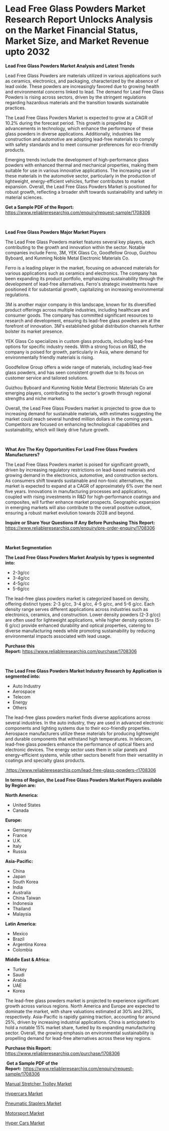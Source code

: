 <p><h1>Lead Free Glass Powders Market Research Report Unlocks Analysis on the Market Financial Status, Market Size, and Market Revenue upto 2032</h1></p><p><strong>Lead Free Glass Powders Market Analysis and Latest Trends</strong></p>
<p><p>Lead Free Glass Powders are materials utilized in various applications such as ceramics, electronics, and packaging, characterized by the absence of lead oxide. These powders are increasingly favored due to growing health and environmental concerns linked to lead. The demand for Lead Free Glass Powders is rising across sectors, driven by the stringent regulations regarding hazardous materials and the transition towards sustainable practices.</p><p>The Lead Free Glass Powders Market is expected to grow at a CAGR of 10.2% during the forecast period. This growth is propelled by advancements in technology, which enhance the performance of these glass powders in diverse applications. Additionally, industries like construction and automotive are adopting lead-free materials to comply with safety standards and to meet consumer preferences for eco-friendly products.</p><p>Emerging trends include the development of high-performance glass powders with enhanced thermal and mechanical properties, making them suitable for use in various innovative applications. The increasing use of these materials in the automotive sector, particularly in the production of lightweight, energy-efficient vehicles, further contributes to market expansion. Overall, the Lead Free Glass Powders Market is positioned for robust growth, reflecting a broader shift towards sustainability and safety in material sciences.</p></p>
<p><strong>Get a Sample PDF of the Report:&nbsp;</strong> <a href="https://www.reliableresearchiq.com/enquiry/request-sample/1708306?utm_campaign=99&utm_medium=2&utm_source=Github&utm_content=ia&utm_term=25032025&utm_id=lead-free-glass-powders">https://www.reliableresearchiq.com/enquiry/request-sample/1708306</a></p>
<p>&nbsp;</p>
<p><strong>Lead Free Glass Powders Major Market Players</strong></p>
<p><p>The Lead Free Glass Powders market features several key players, each contributing to the growth and innovation within the sector. Notable companies include Ferro, 3M, YEK Glass Co, Goodfellow Group, Guizhou Byboard, and Kunming Noble Metal Electronic Materials Co.</p><p>Ferro is a leading player in the market, focusing on advanced materials for various applications such as ceramics and electronics. The company has been expanding its product portfolio, emphasizing sustainability through the development of lead-free alternatives. Ferro's strategic investments have positioned it for substantial growth, capitalizing on increasing environmental regulations.</p><p>3M is another major company in this landscape, known for its diversified product offerings across multiple industries, including healthcare and consumer goods. The company has committed significant resources to research and development, ensuring its lead-free glass powders are at the forefront of innovation. 3M's established global distribution channels further bolster its market presence.</p><p>YEK Glass Co specializes in custom glass products, including lead-free options for specific industry needs. With a strong focus on R&D, the company is poised for growth, particularly in Asia, where demand for environmentally friendly materials is rising.</p><p>Goodfellow Group offers a wide range of materials, including lead-free glass powders, and has seen consistent growth due to its focus on customer service and tailored solutions.</p><p>Guizhou Byboard and Kunming Noble Metal Electronic Materials Co are emerging players, contributing to the sector's growth through regional strengths and niche markets.</p><p>Overall, the Lead Free Glass Powders market is projected to grow due to increasing demand for sustainable materials, with estimates suggesting the market could reach several hundred million dollars in the coming years. Competitors are focused on enhancing technological capabilities and sustainability, which will likely drive future growth.</p></p>
<p>&nbsp;</p>
<p><strong>What Are The Key Opportunities For Lead Free Glass Powders Manufacturers?</strong></p>
<p><p>The Lead Free Glass Powders market is poised for significant growth, driven by increasing regulatory restrictions on lead-based materials and growing demand in the electronics, automotive, and construction sectors. As consumers shift towards sustainable and non-toxic alternatives, the market is expected to expand at a CAGR of approximately 6% over the next five years. Innovations in manufacturing processes and applications, coupled with rising investments in R&D for high-performance coatings and composites, will further enhance market prospects. Geographic expansion in emerging markets will also contribute to the overall positive outlook, ensuring a robust market evolution towards 2028 and beyond.</p></p>
<p><strong>Inquire or Share Your Questions If Any Before Purchasing This Report:</strong> <a href="https://www.reliableresearchiq.com/enquiry/pre-order-enquiry/1708306?utm_campaign=99&utm_medium=2&utm_source=Github&utm_content=ia&utm_term=25032025&utm_id=lead-free-glass-powders">https://www.reliableresearchiq.com/enquiry/pre-order-enquiry/1708306</a></p>
<p>&nbsp;</p>
<p><strong>Market Segmentation</strong></p>
<p><strong>The Lead Free Glass Powders Market Analysis by types is segmented into:</strong></p>
<p><ul><li>2-3g/cc</li><li>3-4g/cc</li><li>4-5g/cc</li><li>5-6g/cc</li></ul></p>
<p><p>The lead-free glass powders market is categorized based on density, offering distinct types: 2-3 g/cc, 3-4 g/cc, 4-5 g/cc, and 5-6 g/cc. Each density range serves different applications across industries such as electronics, ceramics, and construction. Lower density powders (2-3 g/cc) are often used for lightweight applications, while higher density options (5-6 g/cc) provide enhanced durability and optical properties, catering to diverse manufacturing needs while promoting sustainability by reducing environmental impacts associated with lead usage.</p></p>
<p><strong>Purchase this Report:&nbsp;</strong><a href="https://www.reliableresearchiq.com/purchase/1708306?utm_campaign=99&utm_medium=2&utm_source=Github&utm_content=ia&utm_term=25032025&utm_id=lead-free-glass-powders">https://www.reliableresearchiq.com/purchase/1708306</a></p>
<p>&nbsp;</p>
<p><strong>The Lead Free Glass Powders Market Industry Research by Application is segmented into:</strong></p>
<p><ul><li>Auto Industry</li><li>Aerospace</li><li>Telecom</li><li>Energy</li><li>Others</li></ul></p>
<p><p>The lead-free glass powders market finds diverse applications across several industries. In the auto industry, they are used in advanced electronic components and lighting systems due to their eco-friendly properties. Aerospace manufacturers utilize these materials for producing lightweight and durable components that withstand high temperatures. In telecom, lead-free glass powders enhance the performance of optical fibers and electronic devices. The energy sector uses them in solar panels and energy-efficient systems, while other sectors benefit from their versatility in coatings and specialty glass products.</p></p>
<p><a href="https://www.reliableresearchiq.com/lead-free-glass-powders-r1708306?utm_campaign=99&utm_medium=2&utm_source=Github&utm_content=ia&utm_term=25032025&utm_id=lead-free-glass-powders">&nbsp;https://www.reliableresearchiq.com/lead-free-glass-powders-r1708306</a></p>
<p><strong>In terms of Region, the Lead Free Glass Powders Market Players available by Region are:</strong></p>
<p>
    <p> <strong> North America: </strong>
        <ul>
            <li>United States</li>
            <li>Canada</li>
        </ul>
        </p> 
    <p> <strong> Europe: </strong>
        <ul>
            <li>Germany</li>
            <li>France</li>
            <li>U.K.</li>
            <li>Italy</li>
            <li>Russia</li>
        </ul>
        </p> 
    <p> <strong> Asia-Pacific: </strong>
        <ul>
            <li>China</li>
            <li>Japan</li>
            <li>South Korea</li>
            <li>India</li>
            <li>Australia</li>
            <li>China Taiwan</li>
            <li>Indonesia</li>
            <li>Thailand</li>
            <li>Malaysia</li>
        </ul>
        </p> 
    <p> <strong> Latin America: </strong>
        <ul>
            <li>Mexico</li>
            <li>Brazil</li>
            <li>Argentina Korea</li>
            <li>Colombia</li>
        </ul>
        </p> 
    <p> <strong> Middle East & Africa: </strong>
        <ul>
            <li>Turkey</li>
            <li>Saudi</li>
            <li>Arabia</li>
            <li>UAE</li>
            <li>Korea</li>
        </ul>
    </p>
    </p>
<p><p>The lead-free glass powders market is projected to experience significant growth across various regions. North America and Europe are expected to dominate the market, with share valuations estimated at 30% and 28%, respectively. Asia-Pacific is rapidly gaining traction, accounting for around 25%, driven by increasing industrial applications. China is anticipated to hold a notable 15% market share, fueled by its expanding manufacturing sector. Overall, the growing emphasis on environmental sustainability is propelling demand for lead-free alternatives across these key regions.</p></p>
<p><strong>Purchase this Report: </strong><a href="https://www.reliableresearchiq.com/purchase/1708306?utm_campaign=99&utm_medium=2&utm_source=Github&utm_content=ia&utm_term=25032025&utm_id=lead-free-glass-powders">https://www.reliableresearchiq.com/purchase/1708306</a></p>
<p>&nbsp;<strong>Get a Sample PDF of the Report:&nbsp;&nbsp;</strong><a href="https://www.reliableresearchiq.com/enquiry/request-sample/1708306?utm_campaign=99&utm_medium=2&utm_source=Github&utm_content=ia&utm_term=25032025&utm_id=lead-free-glass-powders">https://www.reliableresearchiq.com/enquiry/request-sample/1708306</a></p>
<p><strong></strong></p>
<p><p><a href="https://github.com/eimutelufta/Market-Research-Report-List-1/blob/main/manual-stretcher-trolley-market.md?utm_campaign=99&utm_medium=2&utm_source=Github&utm_content=ia&utm_term=25032025&utm_id=lead-free-glass-powders">Manual Stretcher Trolley Market</a></p><p><a href="https://github.com/saqafidrahea/Market-Research-Report-List-1/blob/main/hypercars-market.md?utm_campaign=99&utm_medium=2&utm_source=Github&utm_content=ia&utm_term=25032025&utm_id=lead-free-glass-powders">Hypercars Market</a></p><p><a href="https://github.com/afghatakito29/Market-Research-Report-List-1/blob/main/pneumatic-staplers-market.md?utm_campaign=99&utm_medium=2&utm_source=Github&utm_content=ia&utm_term=25032025&utm_id=lead-free-glass-powders">Pneumatic Staplers Market</a></p><p><a href="https://github.com/onutsheinz/Market-Research-Report-List-1/blob/main/motorsport-market.md?utm_campaign=99&utm_medium=2&utm_source=Github&utm_content=ia&utm_term=25032025&utm_id=lead-free-glass-powders">Motorsport Market</a></p><p><a href="https://github.com/atawanyeze/Market-Research-Report-List-1/blob/main/hyper-cars-market.md?utm_campaign=99&utm_medium=2&utm_source=Github&utm_content=ia&utm_term=25032025&utm_id=lead-free-glass-powders">Hyper Cars Market</a></p></p>